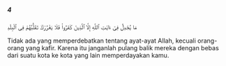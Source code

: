 ##### 4

<span class="ayah">مَا يُجَٰدِلُ فِىٓ ءَايَٰتِ ٱللَّهِ إِلَّا ٱلَّذِينَ كَفَرُوا۟ فَلَا يَغْرُرْكَ تَقَلُّبُهُمْ فِى ٱلْبِلَٰدِ</span>

<span class="ayah_translation">Tidak ada yang memperdebatkan tentang ayat-ayat Allah, kecuali orang-orang yang kafir. Karena itu janganlah pulang balik mereka dengan bebas dari suatu kota ke kota yang lain memperdayakan kamu.</span>

